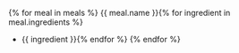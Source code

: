 {% for meal in meals %}
{{ meal.name }}{% for ingredient in meal.ingredients %}

- {{ ingredient }}{% endfor %}
{% endfor %}
